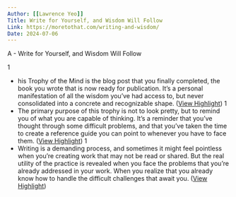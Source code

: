 ```yaml
---
Author: [[Lawrence Yeo]]
Title: Write for Yourself, and Wisdom Will Follow
Link: https://moretothat.com/writing-and-wisdom/
Date: 2024-07-06
---
```

A - Write for Yourself, and Wisdom Will Follow

1
- his Trophy of the Mind is the blog post that you finally completed, the book you wrote that is now ready for publication. It’s a personal manifestation of all the wisdom you’ve had access to, but never consolidated into a concrete and recognizable shape. ([View Highlight](https://read.readwise.io/read/01h0nr0efd0gfhrgcat09b5mb6))
1
- The primary purpose of this trophy is not to look pretty, but to remind you of what you are capable of thinking. It’s a reminder that you’ve thought through some difficult problems, and that you’ve taken the time to create a reference guide you can point to whenever you have to face them. ([View Highlight](https://read.readwise.io/read/01h0nr0j17aw74b44vtbaysk0s))
1
- Writing is a demanding process, and sometimes it might feel pointless when you’re creating work that may not be read or shared.
  But the real utility of the practice is revealed when you face the problems that you’re already addressed in your work. When you realize that you already know how to handle the difficult challenges that await you. ([View Highlight](https://read.readwise.io/read/01h0nr2cq3qbg2xq7jnc11n5hr))
